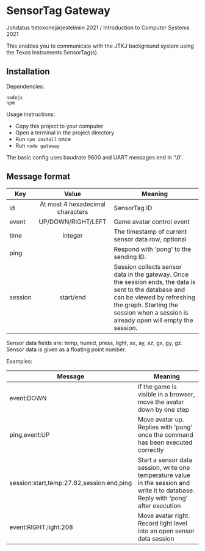 # SensorTag Gateway

Johdatus tietokonejärjestelmiin 2021 / Introduction to Computer Systems 2021

This enables you to communicate with the JTKJ background system using the Texas Instruments SensorTag(s).

## Installation 

Dependencies:
```
nodejs
npm
```

Usage instructions:
* Copy this project to your computer
* Open a terminal in the project directory
* Run `npm install` once
* Run `node gateway`

The basic config uses baudrate 9600 and UART messages end in '\0'.

## Message format

| Key     | Value    | Meaning |
| ------- |:--------:| ------- |
| id      | At most 4 hexadecimal characters | SensorTag ID |
| event   | UP/DOWN/RIGHT/LEFT | Game avatar control event |
| time    | Integer | The timestamp of current sensor data row, optional |
| ping    | | Respond with 'pong' to the sending ID. |
| session | start/end | Session collects sensor data in the gateway. Once the session ends, the data is sent to the database and can be viewed by refreshing the graph. Starting the session when a session is already open will empty the session. |

Sensor data fields are: temp, humid, press, light, ax, ay, az, gx, gy, gz.
Sensor data is given as a floating point number.

Examples:

| Message | Meaning |
| ------- | ------- |
| event:DOWN | If the game is visible in a browser, move the avatar down by one step |
| ping,event:UP | Move avatar up. Replies with 'pong' once the command has been executed correctly |
| session:start,temp:27.82,session:end,ping | Start a sensor data session, write one temperature value in the session and write it to database. Reply with 'pong' after execution |
| event:RIGHT,light:208 | Move avatar right. Record light level into an open sensor data session |
